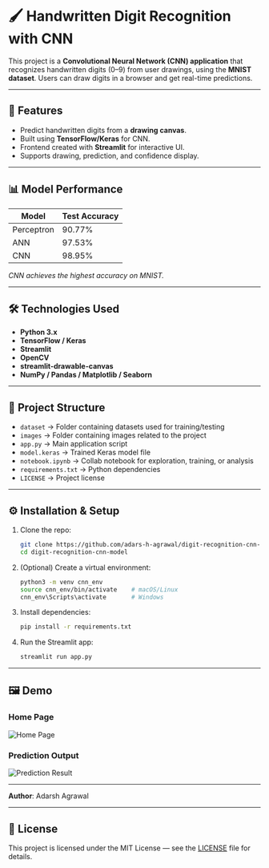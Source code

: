 # 🖌️ Handwritten Digit Recognition with CNN

This project is a **Convolutional Neural Network (CNN) application** that recognizes handwritten digits (0–9) from user drawings, using the **MNIST dataset**. Users can draw digits in a browser and get real-time predictions.

---

## 🚀 Features
- Predict handwritten digits from a **drawing canvas**.
- Built using **TensorFlow/Keras** for CNN.
- Frontend created with **Streamlit** for interactive UI.
- Supports drawing, prediction, and confidence display.

---

## 📊 Model Performance
| Model       | Test Accuracy |
|------------|---------------|
| Perceptron | 90.77%        |
| ANN        | 97.53%        |
| CNN        | 98.95%        |

*CNN achieves the highest accuracy on MNIST.*

---

## 🛠️ Technologies Used
- **Python 3.x**
- **TensorFlow / Keras**
- **Streamlit**
- **OpenCV**
- **streamlit-drawable-canvas**
- **NumPy / Pandas / Matplotlib / Seaborn**

---

## 📂 Project Structure

- `dataset` → Folder containing datasets used for training/testing  
- `images` → Folder containing images related to the project  
- `app.py` → Main application script  
- `model.keras` → Trained Keras model file  
- `notebook.ipynb` → Collab notebook for exploration, training, or analysis  
- `requirements.txt` → Python dependencies  
- `LICENSE` → Project license  

---

## ⚙️ Installation & Setup
1. Clone the repo:
   ```bash
   git clone https://github.com/adars-h-agrawal/digit-recognition-cnn-model.git
   cd digit-recognition-cnn-model

2. (Optional) Create a virtual environment:
   ```bash
   python3 -m venv cnn_env
   source cnn_env/bin/activate    # macOS/Linux
   cnn_env\Scripts\activate       # Windows
3. Install dependencies:
   ```bash
   pip install -r requirements.txt
4. Run the Streamlit app:
   ```bash
   streamlit run app.py

---

## 🖼️ Demo

###  Home Page
![Home Page](images/img1.png)

###  Prediction Output
![Prediction Result](images/img2.png)

---

**Author**: Adarsh Agrawal

---

## 📜 License

This project is licensed under the MIT License — see the [LICENSE](LICENSE) file for details.
